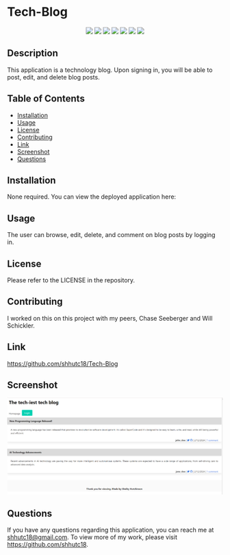 # Tech-Blog

<p align="center">
    <img src="https://img.shields.io/badge/Javascript-yellow" />
    <img src="https://img.shields.io/badge/-Express.js-green" />
    <img src="https://img.shields.io/badge/-Sequelize-red" >
    <img src="https://img.shields.io/badge/-mySQL-blue" >
    <img src="https://img.shields.io/badge/-MVC-yellow" >
    <img src="https://img.shields.io/badge/-Handlebars-pink" >
    <img src="https://img.shields.io/badge/-bcrypt-lightgrey" />
</p>

## Description

This application is a technology blog. Upon signing in, you will be able to post, edit, and delete blog posts.

## Table of Contents

- [Installation](#installation)
- [Usage](#usage)
- [License](#license)
- [Contributing](#contributing)
- [Link](#link)
- [Screenshot](#screenshot)
- [Questions](#questions)

## Installation

None required. You can view the deployed application here: 

## Usage

The user can browse, edit, delete, and comment on blog posts by logging in.

## License

Please refer to the LICENSE in the repository.

## Contributing

I worked on this on this project with my peers, Chase Seeberger and Will Schickler.

## Link

https://github.com/shhutc18/Tech-Blog

## Screenshot

<img src="/public/images/TechFinal.png">

## Questions

If you have any questions regarding this application, you can reach me at shhutc18@gmail.com. To view more of my work, please visit https://github.com/shhutc18.